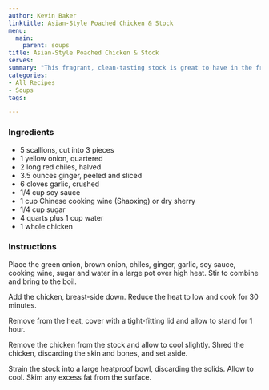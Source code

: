 ```yaml
---
author: Kevin Baker
linktitle: Asian-Style Poached Chicken & Stock
menu:
  main:
    parent: soups
title: Asian-Style Poached Chicken & Stock
serves:
summary: "This fragrant, clean-tasting stock is great to have in the freezer."
categories:
- All Recipes
- Soups
tags:

---
```

### Ingredients

<div class="ingredient-list">

* 5 scallions, cut into 3 pieces  
* 1 yellow onion, quartered  
* 2 long red chiles, halved  
* 3.5 ounces ginger, peeled and sliced  
* 6 cloves garlic, crushed  
* 1/4 cup soy sauce  
* 1 cup Chinese cooking wine (Shaoxing) or dry sherry  
* 1/4 cup sugar  
* 4 quarts plus 1 cup water  
* 1 whole chicken   

</div>

### Instructions

Place the green onion, brown onion, chiles, ginger, garlic, soy sauce, cooking wine, sugar and water in a large pot over high heat. Stir to combine and bring to the boil. 

Add the chicken, breast-side down. Reduce the heat to low and cook for 30 minutes. 

Remove from the heat, cover with a tight-fitting lid and allow to stand for 1 hour. 

Remove the chicken from the stock and allow to cool slightly. Shred the chicken, discarding the skin and bones, and set aside. 

Strain the stock into a large heatproof bowl, discarding the solids. Allow to cool. Skim any excess fat from the surface. 

